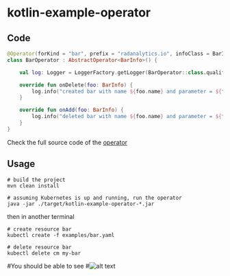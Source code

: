 # kotlin-example-operator

## Code

```kotlin
@Operator(forKind = "bar", prefix = "radanalytics.io", infoClass = BarInfo::class)
class BarOperator : AbstractOperator<BarInfo>() {

    val log: Logger = LoggerFactory.getLogger(BarOperator::class.qualifiedName)

    override fun onDelete(foo: BarInfo) {
        log.info("created bar with name ${foo.name} and parameter = ${foo.parameter}")
    }

    override fun onAdd(foo: BarInfo) {
        log.info("deleted bar with name ${foo.name} and parameter = ${foo.parameter}")
    }
}
```
Check the full source code of the [operator](https://github.com/jvm-operators/kotlin-example-operator/blob/master/src/main/kotlin/io/radanalytics/operator/kotlin/BarOperator.kt)

## Usage
```
# build the project
mvn clean install

# assuming Kubernetes is up and running, run the operator
java -jar ./target/kotlin-example-operator-*.jar
```

then in another terminal

```
# create resource bar
kubectl create -f examples/bar.yaml

# delete resource bar
kubectl delete cm my-bar
```

#You should be able to see
#![alt text](https://github.com/jvm-operators/scala-example-operator/raw/master/foo-operator.png "Terminal dump")
